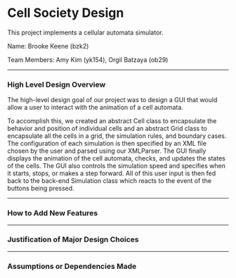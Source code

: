Cell Society Design
====

This project implements a cellular automata simulator.

Name: Brooke Keene (bzk2)

Team Members: Amy Kim (yk154), Orgil Batzaya (ob29)

---

### High Level Design Overview
The high-level design goal of our project was to design a GUI that would allow a user to interact with the animation
of a cell automata. 

To accomplish this, we created an abstract Cell class to encapsulate the behavior and position of individual cells and
an abstract Grid class to encapsulate all the cells in a grid, the simulation rules, and boundary cases. The configuration
of each simulation is then specified by an XML file chosen by the user and parsed using our XMLParser. The GUI finally 
displays the animation of the cell automata, checks, and updates the states of the cells. The GUI also controls the 
simulation speed and specifies when it starts, stops, or makes a step forward. All of this user input is then fed back 
to the back-end Simulation class which reacts to the event of the buttons being pressed.   

---

### How to Add New Features


---

### Justification of Major Design Choices


----

### Assumptions or Dependencies Made


